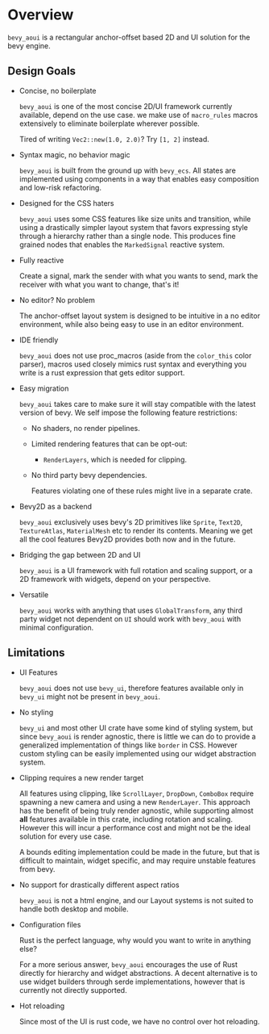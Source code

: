 # Overview

`bevy_aoui` is a rectangular anchor-offset based 2D and UI solution for the bevy engine.

## Design Goals

* Concise, no boilerplate

    `bevy_aoui` is one of the most concise 2D/UI framework currently available,
    depend on the use case.
    we make use of `macro_rules` macros extensively to eliminate boilerplate wherever possible.

    Tired of writing `Vec2::new(1.0, 2.0)`? Try `[1, 2]` instead.

* Syntax magic, no behavior magic

    `bevy_aoui` is built from the ground up with `bevy_ecs`.
    All states are implemented using components in a way
    that enables easy composition and low-risk refactoring.

* Designed for the CSS haters

    `bevy_aoui` uses some CSS features like size units and transition,
    while using a drastically simpler layout system that favors expressing
    style through a hierarchy rather than a single node. This produces
    fine grained nodes that enables the `MarkedSignal` reactive system.

* Fully reactive

    Create a signal, mark the sender with what you wants to send,
    mark the receiver with what you want to change, that's it!

* No editor? No problem

    The anchor-offset layout system is designed to be
    intuitive in a no editor environment, while also being easy to use
    in an editor environment.

* IDE friendly

    `bevy_aoui` does not use proc_macros (aside from the `color_this` color parser),
    macros used closely mimics rust syntax and
    everything you write is a rust expression that gets editor support.

* Easy migration

    `bevy_aoui` takes care to make sure it will stay compatible with the latest version of bevy.
    We self impose the following feature restrictions:

  * No shaders, no render pipelines.
  * Limited rendering features that can be opt-out:
    * `RenderLayers`, which is needed for clipping.
  * No third party bevy dependencies.

    Features violating one of these rules might live in a separate crate.

* Bevy2D as a backend

    `bevy_aoui` exclusively uses bevy's 2D primitives like `Sprite`, `Text2D`,
    `TextureAtlas`, `MaterialMesh` etc to render its contents.
    Meaning we get all the cool features Bevy2D provides
    both now and in the future.

* Bridging the gap between 2D and UI

    `bevy_aoui` is a UI framework with full rotation and scaling support,
    or a 2D framework with widgets, depend on your perspective.

* Versatile

    `bevy_aoui` works with anything that uses `GlobalTransform`,
    any third party widget not dependent on `UI`
    should work with `bevy_aoui` with minimal configuration.

## Limitations

* UI Features

    `bevy_aoui` does not use `bevy_ui`, therefore features available only in
    `bevy_ui` might not be present in `bevy_aoui`.

* No styling
  
    `bevy_ui` and most other UI crate have some kind of styling system,
    but since `bevy_aoui` is render agnostic, there is little we can do to provide
    a generalized implementation of things like `border` in CSS.
    However custom styling can be easily implemented using our widget
    abstraction system.

* Clipping requires a new render target

    All features using clipping, like `ScrollLayer`, `DropDown`, `ComboBox`
    require spawning a new camera and using a new `RenderLayer`.
    This approach has the benefit of being truly render agnostic, while
    supporting almost **all** features available in this crate, including rotation
    and scaling.
    However this will incur a performance cost and might not be the ideal solution
    for every use case.

    A bounds editing implementation could be made in the future,
    but that is difficult to maintain,
    widget specific, and may require unstable features from bevy.

* No support for drastically different aspect ratios

    `bevy_aoui` is not a html engine, and our Layout systems is
    not suited to handle both desktop and mobile.

* Configuration files

    Rust is the perfect language, why would you want to write in anything else?

    For a more serious answer,
    `bevy_aoui` encourages the use of Rust directly for hierarchy and widget abstractions.
    A decent alternative is to use widget builders through
    serde implementations, however that is currently not directly supported.

* Hot reloading

    Since most of the UI is rust code, we have no control over hot reloading.
